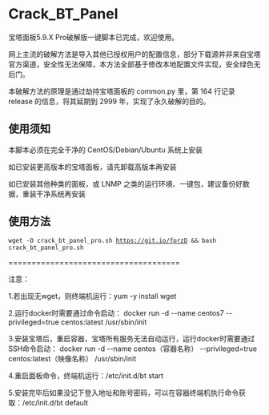 # Crack_BT_Panel
<p>宝塔面板5.9.X Pro破解版一键脚本已完成，欢迎使用。</p>
<p>网上主流的破解方法是导入其他已授权用户的配置信息，部分下载源并非来自宝塔官方渠道，安全性无法保障，本方法全部基于修改本地配置文件实现，安全绿色无后门。</p>
<p>本破解方法的原理是通过劫持宝塔面板的 common.py 里，第 164 行记录 release 的信息，将其延期到 2999 年，实现了永久破解的目的。</p>

## 使用须知
<p>本脚本必须在完全干净的 CentOS/Debian/Ubuntu 系统上安装</p>
<p>如已安装更高版本的宝塔面板，请先卸载高版本再安装</p>
<p>如已安装其他种类的面板，或 LNMP 之类的运行环境、一键包，建议备份好数据，重装干净系统再安装</p>

## 使用方法
<code>wget -O crack_bt_panel_pro.sh https://git.io/fprzD && bash crack_bt_panel_pro.sh</code>


=====================================

注意：

1.若出现无wget，则终端机运行：yum -y install wget

2.运行docker时需要通过命令启动：
docker run -d --name centos7 --privileged=true centos:latest /usr/sbin/init

3.安装宝塔后，重启容器，宝塔所有服务无法自动运行，运行docker时需要通过SSH命令启动：
docker run -d --name centos（容器名称） --privileged=true centos:latest（映像名称） /usr/sbin/init

4.重启面板命令，终端机运行：/etc/init.d/bt start

5.安装完毕后如果没记下登入地址和账号密码，可以在容器终端机执行命令获取：/etc/init.d/bt default
